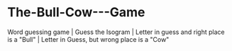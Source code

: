 # The-Bull-Cow---Game
Word guessing game | Guess the Isogram | Letter in guess and right place is a "Bull" | Letter in Guess, but wrong place is a "Cow"
